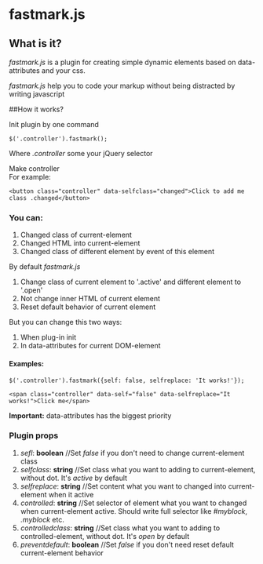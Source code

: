 # fastmark.js

## What is it?

*fastmark.js* is a plugin for creating simple dynamic elements based on data-attributes and your css.

*fastmark.js* help you to code your markup without being distracted by writing javascript

##How it works?

Init plugin by one command

`$('.controller').fastmark();`

Where *.controller* some your jQuery selector

Make controller  
For example:

`<button class="controller" data-selfclass="changed">Click to add me class .changed</button>`

### You can:

1. Changed class of current-element
2. Changed HTML into current-element
3. Changed class of different element by event of this element

By default *fastmark.js* 

1. Change class of current element to '.active' and different element to '.open'
2. Not change inner HTML of current element
3. Reset default behavior of current element

But you can change this two ways:

1. When plug-in init
2. In data-attributes for current DOM-element

#### Examples:

`$('.controller').fastmark({self: false, selfreplace: 'It works!'});`

`<span class="controller" data-self="false" data-selfreplace="It works!">Click me</span>`

**Important:** data-attributes has the biggest priority

### Plugin props
1. *sefl*: **boolean** //Set *false* if you don't need to change current-element class
2. *selfclass*: **string** //Set class what you want to adding to current-element, without dot. It's *active* by default
3. *selfreplace*: **string** //Set content what you want to changed into current-element when it active
4. *controlled*: **string** //Set selector of element what you want to changed when current-element active. Should write full selector like *#myblock*, *.myblock* etc.
5. *controlledclass*: **string** //Set class what you want to adding to controlled-element, without dot. It's *open* by default
6. *preventdefault*: **boolean** //Set *false* if you don't need reset default current-element behavior
